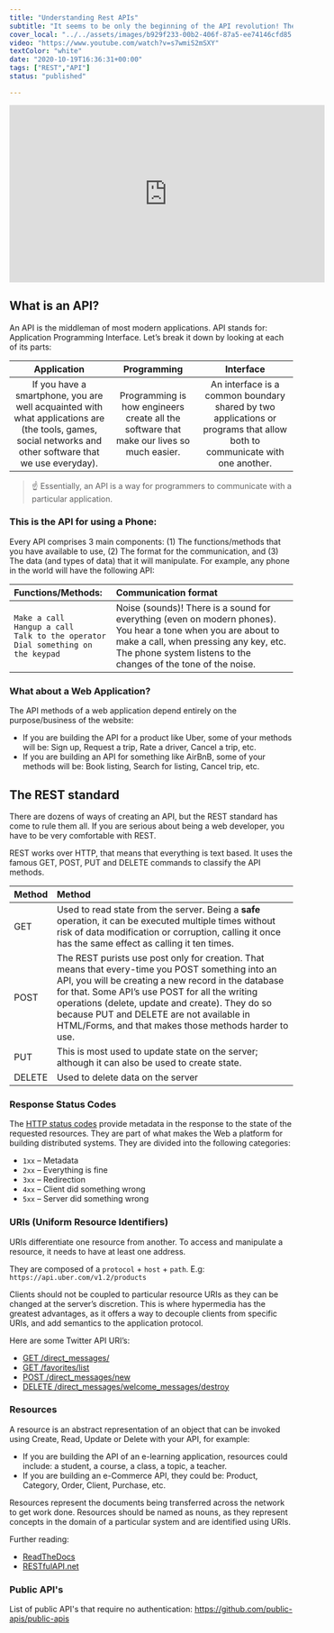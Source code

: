 ```yaml
---
title: "Understanding Rest APIs"
subtitle: "It seems to be only the beginning of the API revolution! The path of humanity drives towards the API's architecture... you can learn any language or tool, but this is one of those few specialties that will guarantee you a well paid job for the next 60 years, so get comfortable with REST API. :)"
cover_local: "../../assets/images/b929f233-00b2-406f-87a5-ee74146cfd85.jpeg"
video: "https://www.youtube.com/watch?v=s7wmiS2mSXY"
textColor: "white"
date: "2020-10-19T16:36:31+00:00"
tags: ["REST","API"]
status: "published"

---
```


<iframe width="560" height="315" src="https://www.youtube.com/embed/s7wmiS2mSXY" frameborder="0" allow="accelerometer; autoplay; encrypted-media; gyroscope; picture-in-picture" allowfullscreen></iframe>

## What is an API?

An API is the middleman of most modern applications. API stands for: Application Programming Interface. Let’s break it down by looking at each of its parts:

|**Application**    |**Programming**    |**Interface**    |
|:-----------------:|:-----------------:|:---------------:|
If you have a smartphone, you are well acquainted with what applications are (the tools, games, social networks and other software that we use everyday).      |Programming is how engineers create all the software that make our lives so much easier.      |An interface is a common boundary shared by two applications or programs that allow both to communicate with one another.     |

> :point_up: Essentially, an API is a way for programmers to communicate with a particular application.

### This is the API for using a Phone:

Every API comprises 3 main components: (1) The functions/methods that you have available to use, (2) The format for the communication, and (3) The data (and types of data) that it will manipulate.  For example, any phone in the world will have the following API:

|**Functions/Methods:**   |**Communication format**   |
|:------------------------|:--------------------------|
|`Make a call`<br>`Hangup a call`<br>`Talk to the operator`<br>`Dial something on the keypad`    |Noise (sounds)! There is a sound for everything (even on modern phones). You hear a tone when you are about to make a call, when pressing any key, etc. The phone system listens to the changes of the tone of the noise.     |

### What about a Web Application?

The API methods of a web application depend entirely on the purpose/business of the website:

+ If you are building the API for a product like Uber, some of your methods will be: Sign up, Request a trip, Rate a driver, Cancel a trip, etc.
+ If you are building an API for something like AirBnB, some of your methods will be: Book listing, Search for listing, Cancel trip, etc.

## The REST standard

There are dozens of ways of creating an API, but the REST standard has come to rule them all. If you are serious about being a web developer, you have to be very comfortable with REST.

REST works over HTTP, that means that everything is text based. It uses the famous GET, POST, PUT and DELETE commands to classify the API methods.

|**Method**    |**Method**    |
|:-------------|:--------------|
|GET          |Used to read state from the server. Being a **safe** operation, it can be executed multiple times without risk of data modification or corruption, calling it once has the same effect as calling it ten times.      |
|POST        |The REST purists use post only for creation.  That means that every-time you POST something into an API, you will be creating a new record in the database for that. Some API’s use POST for all the writing operations (delete, update and create). They do so because PUT and DELETE are not available in HTML/Forms, and that makes those methods harder to use.      |
|PUT      |This is most used to update state on the server; although it can also be used to create state.       |
|DELETE     |Used to delete data on the server      |

### Response Status Codes

The [HTTP status codes](https://www.w3.org/Protocols/rfc2616/rfc2616-sec10.html) provide metadata in the response to the state of the requested resources. They are part of what makes the Web a platform for building distributed systems. They are divided into the following categories:

+ `1xx` – Metadata
+ `2xx` – Everything is fine
+ `3xx` – Redirection
+ `4xx` – Client did something wrong
+ `5xx` – Server did something wrong

### URIs (Uniform Resource Identifiers)

URIs differentiate one resource from another. To access and manipulate a resource, it needs to have at least one address.

They are composed of a `protocol` + `host` + `path`.
E.g: `https://api.uber.com/v1.2/products`

Clients should not be coupled to particular resource URIs as they can be changed at the server’s discretion. This is where hypermedia has the greatest advantages, as it offers a way to decouple clients from specific URIs, and add semantics to the application protocol.

Here are some Twitter API URI’s:

+ [GET /direct_messages/](https://developer.twitter.com/en/docs/direct-messages/sending-and-receiving/api-reference/list-events.html)
+ [GET /favorites/list](https://developer.twitter.com/en/docs/tweets/post-and-engage/api-reference/get-favorites-list)
+ [POST /direct_messages/new](https://developer.twitter.com/en/docs/api-reference-index)
+ [DELETE /direct_messages/welcome_messages/destroy](https://developer.twitter.com/en/docs/tweets/post-and-engage/api-reference/post-statuses-destroy-id.html)

### Resources

A resource is an abstract representation of an object that can be invoked using Create, Read, Update or Delete with your API, for example:

- If you are building the API of an e-learning application, resources could include: a student, a course, a class, a topic, a teacher.
- If you are building an e-Commerce API, they could be:  Product, Category, Order, Client, Purchase, etc.
  
Resources represent the documents being transferred across the network to get work done. Resources should be named as nouns, as they represent concepts in the domain of a particular system and are identified using URIs.

Further reading:

- [ReadTheDocs](https://restful-api-design.readthedocs.io/en/latest/resources.html)
- [RESTfulAPI.net](https://restfulapi.net/)

### Public API's

List of public API's that require no authentication: https://github.com/public-apis/public-apis

